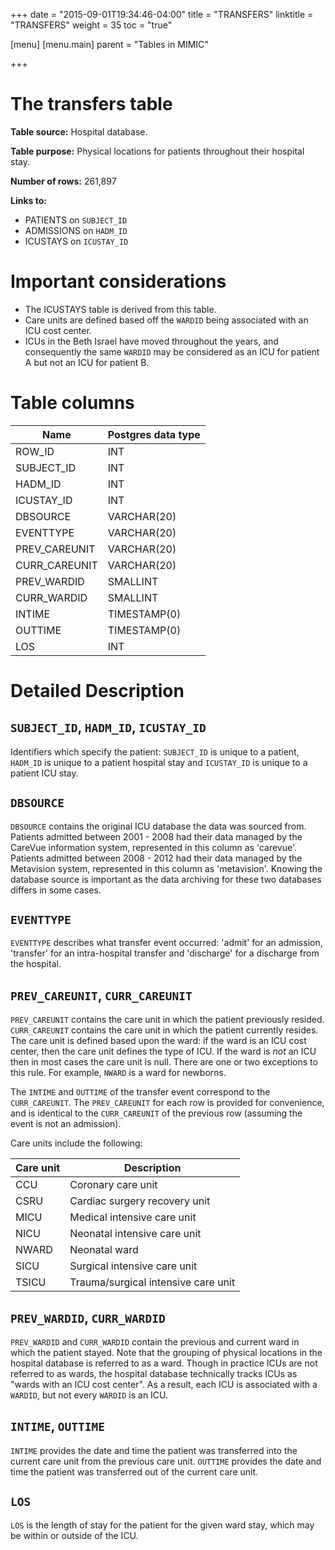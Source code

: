 +++
date = "2015-09-01T19:34:46-04:00"
title = "TRANSFERS"
linktitle = "TRANSFERS"
weight = 35
toc = "true"

[menu]
  [menu.main]
    parent = "Tables in MIMIC"

+++

# The transfers table

**Table source:** Hospital database.

**Table purpose:** Physical locations for patients throughout their hospital stay.

**Number of rows:** 261,897

**Links to:**

* PATIENTS on `SUBJECT_ID`
* ADMISSIONS on `HADM_ID`
* ICUSTAYS on `ICUSTAY_ID`

# Important considerations

* The ICUSTAYS table is derived from this table.
* Care units are defined based off the `WARDID` being associated with an ICU cost center.
* ICUs in the Beth Israel have moved throughout the years, and consequently the same `WARDID` may be considered as an ICU for patient A but not an ICU for patient B.

# Table columns

Name | Postgres data type
---- | ----
ROW\_ID | INT
SUBJECT\_ID | INT
HADM\_ID | INT
ICUSTAY\_ID | INT
DBSOURCE | VARCHAR(20)
EVENTTYPE | VARCHAR(20)
PREV\_CAREUNIT | VARCHAR(20)
CURR\_CAREUNIT | VARCHAR(20)
PREV\_WARDID | SMALLINT
CURR\_WARDID | SMALLINT
INTIME | TIMESTAMP(0)
OUTTIME | TIMESTAMP(0)
LOS | INT


# Detailed Description

## `SUBJECT_ID`, `HADM_ID`, `ICUSTAY_ID`

Identifiers which specify the patient: `SUBJECT_ID` is unique to a patient, `HADM_ID` is unique to a patient hospital stay and `ICUSTAY_ID` is unique to a patient ICU stay.

## `DBSOURCE`

`DBSOURCE` contains the original ICU database the data was sourced from. Patients admitted between 2001 - 2008 had their data managed by the CareVue information system, represented in this column as 'carevue'. Patients admitted between 2008 - 2012 had their data managed by the Metavision system, represented in this column as 'metavision'. Knowing the database source is important as the data archiving for these two databases differs in some cases.

## `EVENTTYPE`

`EVENTTYPE` describes what transfer event occurred: 'admit' for an admission, 'transfer' for an intra-hospital transfer and 'discharge' for a discharge from the hospital.


## `PREV_CAREUNIT`, `CURR_CAREUNIT`

`PREV_CAREUNIT` contains the care unit in which the patient previously resided. `CURR_CAREUNIT` contains the care unit in which the patient currently resides. The care unit is defined based upon the ward: if the ward is an ICU cost center, then the care unit defines the type of ICU. If the ward is *not* an ICU then in most cases the care unit is null. There are one or two exceptions to this rule. For example, ```NWARD``` is a ward for newborns.

The `INTIME` and `OUTTIME` of the transfer event correspond to the `CURR_CAREUNIT`. The `PREV_CAREUNIT` for each row is provided for convenience, and is identical to the `CURR_CAREUNIT` of the previous row (assuming the event is not an admission).

Care units include the following:

Care unit | Description
--- | ---
CCU | Coronary care unit
CSRU | Cardiac surgery recovery unit
MICU | Medical intensive care unit
NICU | Neonatal intensive care unit
NWARD | Neonatal ward
SICU | Surgical intensive care unit
TSICU | Trauma/surgical intensive care unit

## `PREV_WARDID`, `CURR_WARDID`

`PREV_WARDID` and `CURR_WARDID` contain the previous and current ward in which the patient stayed. Note that the grouping of physical locations in the hospital database is referred to as a ward. Though in practice ICUs are not referred to as wards, the hospital database technically tracks ICUs as "wards with an ICU cost center". As a result, each ICU is associated with a `WARDID`, but not every `WARDID` is an ICU.

## `INTIME`, `OUTTIME`

`INTIME` provides the date and time the patient was transferred into the current care unit from the previous care unit. `OUTTIME` provides the date and time the patient was transferred out of the current care unit.

## `LOS`

`LOS` is the length of stay for the patient for the given ward stay, which may be within or outside of the ICU.
